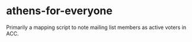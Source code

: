 # athens-for-everyone
Primarily a mapping script to note mailing list members as active voters in ACC.
